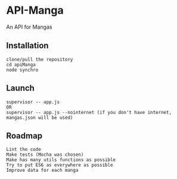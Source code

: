 # API-Manga
An API for Mangas

## Installation
	clone/pull the repository
	cd apiManga
	node synchro

## Launch
	supervisor -- app.js
	OR
	supervisor -- app.js --nointernet (if you don't have internet, mangas.json will be used)

## Roadmap
	Lint the code
	Make tests (Mocha was chosen)
	Make has many utils functions as possible
	Try to put ES6 as everywhere as possible
	Improve data for each manga
